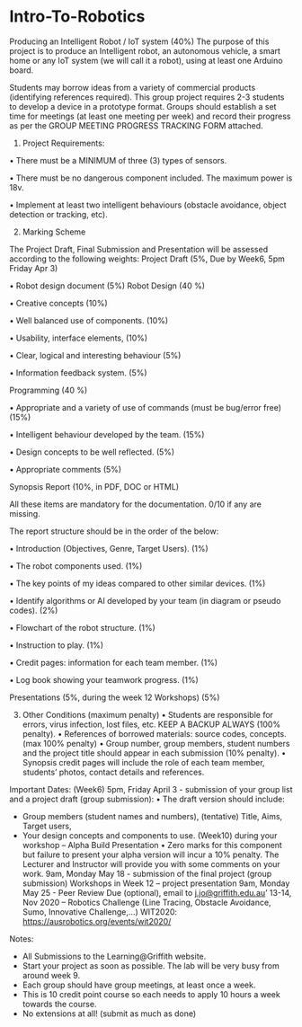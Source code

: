 # Intro-To-Robotics

Producing an Intelligent Robot / IoT system (40%)
The purpose of this project is to produce an Intelligent robot, an autonomous vehicle, a smart home or any IoT system (we will call it a robot), using at least one Arduino board. 

Students may borrow ideas from a variety of commercial products (identifying references required). This group project requires 2-3 students to develop a device in a prototype format. Groups should establish a set time for meetings (at least one meeting per week) and record their progress as per the GROUP MEETING PROGRESS TRACKING FORM attached.

1.	Project Requirements: 

•	There must be a MINIMUM of three (3) types of sensors. 

•	There must be no dangerous component included. The maximum power is 18v.

•	Implement at least two intelligent behaviours (obstacle avoidance, object detection or tracking, etc).


2.	Marking Scheme

The Project Draft, Final Submission and Presentation will be assessed according to the following weights: 
Project Draft (5%, Due by Week6, 5pm Friday Apr 3)

•	Robot design document	(5%)
Robot Design (40 %) 

•	Creative concepts	(10%)

•	Well balanced use of components.	(10%)

•	Usability, interface elements, 	(10%)

•	Clear, logical and interesting behaviour	(5%)

•	Information feedback system.	(5%)

Programming (40 %)

•	Appropriate and a variety of use of commands (must be bug/error free)	(15%)

•	Intelligent behaviour developed by the team.	(15%)

•	Design concepts to be well reflected.	(5%)

•	Appropriate comments	(5%)

Synopsis Report (10%, in PDF, DOC or HTML)

All these items are mandatory for the documentation. 0/10 if any are missing.

The report structure should be in the order of the below:

•	Introduction (Objectives, Genre, Target Users). 	(1%)

•	The robot components used.	(1%)

•	The key points of my ideas compared to other similar devices. 	(1%)

•	Identify algorithms or AI developed by your team (in diagram or pseudo codes).	(2%)

•	Flowchart of the robot structure.	(1%)

•	Instruction to play.	(1%)

•	Credit pages: information for each team member.	(1%)

•	Log book showing your teamwork progress.	(1%)

Presentations (5%, during the week 12 Workshops)	(5%)

 

3.	Other Conditions (maximum penalty)
•	Students are responsible for errors, virus infection, lost files, etc. KEEP A BACKUP ALWAYS (100% penalty).
•	References of borrowed materials: source codes, concepts. 	(max 100% penalty)
•	Group number, group members, student numbers and the project title should appear in each submission (10% penalty).
•	Synopsis credit pages will include the role of each team member, students’ photos, contact details and references. 

Important Dates:
(Week6) 5pm, Friday April 3 - submission of your group list and a project draft (group submission):
•	The draft version should include:
-	Group members (student names and numbers), (tentative) Title, Aims, Target users,
-	Your design concepts and components to use.
(Week10) during your workshop – Alpha Build Presentation
•	Zero marks for this component but failure to present your alpha version will incur a 10% penalty. The Lecturer and Instructor will provide you with some comments on your work.
9am, Monday May 18 - submission of the final project (group submission)
Workshops in Week 12 – project presentation
9am, Monday May 25 - Peer Review Due (optional), email to j.jo@griffith.edu.au’
13-14, Nov 2020 – Robotics Challenge (Line Tracing, Obstacle Avoidance, Sumo, Innovative Challenge,…)
WIT2020: https://ausrobotics.org/events/wit2020/

Notes:
-	All Submissions to the Learning@Griffith website.
-	Start your project as soon as possible. The lab will be very busy from around week 9.
-	Each group should have group meetings, at least once a week.
-	This is 10 credit point course so each needs to apply 10 hours a week towards the course.
-	 No extensions at all!  (submit as much as done) 
